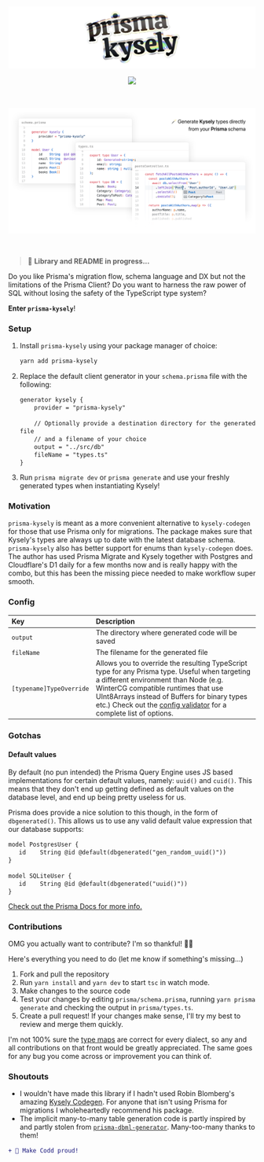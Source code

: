 ![Prisma Kysely](assets/logo-hero.png)

<p align="center">
<a href="https://www.npmjs.com/package/prisma-kysely"><img src="https://badge.fury.io/js/prisma-kysely.svg"></a>
</p>

<br/>

![Hero image "Generate Kysely types directly from your Prisma schema"](assets/hero.png)

<br/>

> 🚧 **Library and README in progress...**

Do you like Prisma's migration flow, schema language and DX but not the limitations of the Prisma Client? Do you want to harness the raw power of SQL without losing the safety of the TypeScript type system?

**Enter `prisma-kysely`**!

### Setup

1. Install `prisma-kysely` using your package manager of choice:

   ```sh
   yarn add prisma-kysely
   ```

2. Replace the default client generator in your `schema.prisma` file with the following:

   ```prisma
   generator kysely {
       provider = "prisma-kysely"

       // Optionally provide a destination directory for the generated file
       // and a filename of your choice
       output = "../src/db"
       fileName = "types.ts"
   }
   ```

3. Run `prisma migrate dev` or `prisma generate` and use your freshly generated types when instantiating Kysely!

### Motivation

`prisma-kysely` is meant as a more convenient alternative to `kysely-codegen` for those that use Prisma only for migrations. The package makes sure that Kysely's types are always up to date with the latest database schema. `prisma-kysely` also has better support for enums than `kysely-codegen` does. The author has used Prisma Migrate and Kysely together with Postgres and Cloudflare's D1 daily for a few months now and is really happy with the combo, but this has been the missing piece needed to make workflow super smooth.

### Config

| Key                      | Description                                                                                                                                                                                                                                                                                                                                                                         |
| :----------------------- | :---------------------------------------------------------------------------------------------------------------------------------------------------------------------------------------------------------------------------------------------------------------------------------------------------------------------------------------------------------------------------------- |
| `output`                 | The directory where generated code will be saved                                                                                                                                                                                                                                                                                                                                    |
| `fileName`               | The filename for the generated file                                                                                                                                                                                                                                                                                                                                                 |
| `[typename]TypeOverride` | Allows you to override the resulting TypeScript type for any Prisma type. Useful when targeting a different environment than Node (e.g. WinterCG compatible runtimes that use UInt8Arrays instead of Buffers for binary types etc.) Check out the [config validator](https://github.com/valtyr/prisma-kysely/blob/main/src/utils/validateConfig.ts) for a complete list of options. |

### Gotchas

#### Default values

By default (no pun intended) the Prisma Query Engine uses JS based implementations for certain default values, namely: `uuid()` and `cuid()`. This means that they don't end up getting defined as default values on the database level, and end up being pretty useless for us.

Prisma does provide a nice solution to this though, in the form of `dbgenerated()`. This allows us to use any valid default value expression that our database supports:

```prisma
model PostgresUser {
   id    String @id @default(dbgenerated("gen_random_uuid()"))
}

model SQLiteUser {
   id    String @id @default(dbgenerated("uuid()"))
}
```

[Check out the Prisma Docs for more info.](https://www.prisma.io/docs/reference/api-reference/prisma-schema-reference#attribute-functions)

### Contributions

OMG you actually want to contribute? I'm so thankful! 🙇‍♂️

Here's everything you need to do (let me know if something's missing...)

1. Fork and pull the repository
2. Run `yarn install` and `yarn dev` to start `tsc` in watch mode.
3. Make changes to the source code
4. Test your changes by editing `prisma/schema.prisma`, running `yarn prisma generate` and checking the output in `prisma/types.ts`.
5. Create a pull request! If your changes make sense, I'll try my best to review and merge them quickly.

I'm not 100% sure the [type maps](https://github.com/valtyr/prisma-kysely/blob/main/src/helpers/generateFieldType.ts) are correct for every dialect, so any and all contributions on that front would be greatly appreciated. The same goes for any bug you come across or improvement you can think of.

### Shoutouts

- I wouldn't have made this library if I hadn't used Robin Blomberg's amazing [Kysely Codegen](https://github.com/RobinBlomberg/kysely-codegen). For anyone that isn't using Prisma for migrations I wholeheartedly recommend his package.
- The implicit many-to-many table generation code is partly inspired by and partly stolen from [`prisma-dbml-generator`](https://github.com/notiz-dev/prisma-dbml-generator/blob/752f89cf40257a9698913294b38843ac742f8345/src/generator/many-to-many-tables.ts). Many-too-many thanks to them!

```diff
+ 🥹 Make Codd proud!
```
